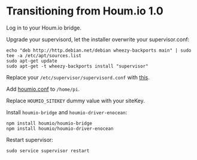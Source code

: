 # Transitioning from Houm.io 1.0

Log in to your Houm.io bridge.

Upgrade your supervisord, let the installer overwrite your supervisor.conf:

    echo "deb http://http.debian.net/debian wheezy-backports main" | sudo tee -a /etc/apt/sources.list
    sudo apt-get update
    sudo apt-get -t wheezy-backports install "supervisor"

Replace your `/etc/supervisor/supervisord.conf` with [this](supervisord.conf).

Add [houmio.conf](houmio.conf) to `/home/pi`.

Replace `HOUMIO_SITEKEY` dummy value with your siteKey.

Install `houmio-bridge` and `houmio-driver-enocean`:

    npm install houmio/houmio-bridge
    npm install houmio/houmio-driver-enocean

Restart supervisor:

    sudo service supervisor restart
